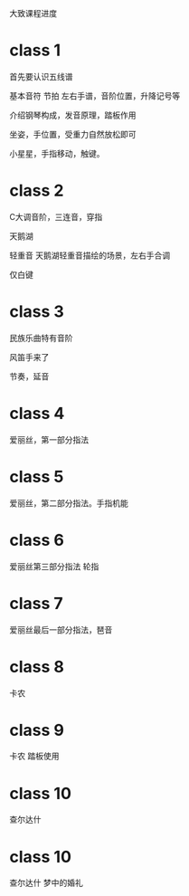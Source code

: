 大致课程进度

# class 1

首先要认识五线谱

基本音符 节拍 左右手谱，音阶位置，升降记号等

介绍钢琴构成，发音原理，踏板作用

坐姿，手位置，受重力自然放松即可

小星星，手指移动，触键。

# class 2

C大调音阶，三连音，穿指

天鹅湖

轻重音 天鹅湖轻重音描绘的场景，左右手合调

仅白键

# class 3

民族乐曲特有音阶

风笛手来了

节奏，延音

# class 4

爱丽丝，第一部分指法

# class 5

爱丽丝，第二部分指法。手指机能

# class 6

爱丽丝第三部分指法 轮指

# class 7

爱丽丝最后一部分指法，琶音

# class 8

卡农 

# class 9

卡农 踏板使用

# class 10

查尔达什

# class 10

查尔达什 梦中的婚礼
